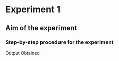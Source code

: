 # Experiment 1
## Aim of the experiment
### Step-by-step procedure for the experiment

Output Obtained
